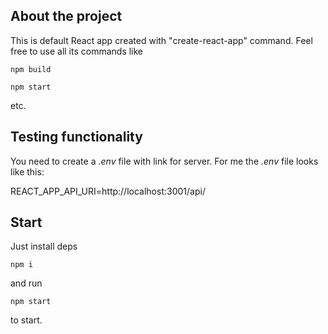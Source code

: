 ## About the project
This is default React app created with "create-react-app" command.
Feel free to use all its commands like 

`npm build`

`npm start`

etc.

## Testing functionality

You need to create a _.env_ file with link for server.
For me the _.env_ file looks like this:

REACT_APP_API_URI=http://localhost:3001/api/

## Start

Just install deps

`npm i`

and run

`npm start`

to start.